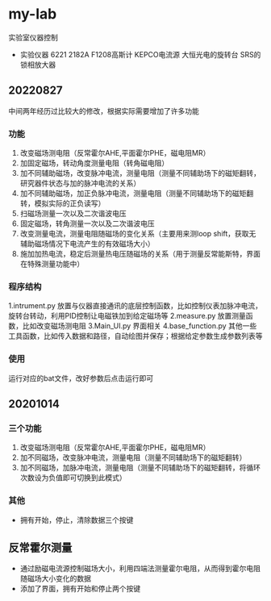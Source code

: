 # my-lab
实验室仪器控制
+ 实验仪器
6221 
2182A
F1208高斯计
KEPCO电流源
大恒光电的旋转台
SRS的锁相放大器
## 20220827
中间两年经历过比较大的修改，根据实际需要增加了许多功能

### 功能
1. 改变磁场测电阻（反常霍尔AHE,平面霍尔PHE，磁电阻MR）
2. 加固定磁场，转动角度测量电阻（转角磁电阻）
3. 加不同辅助磁场，改变脉冲电流，测量电阻（测量不同辅助场下的磁矩翻转，研究器件状态与加的脉冲电流的关系）
4. 加不同辅助磁场，加正负脉冲电流，测量电阻（测量不同辅助场下的磁矩翻转，模拟实际的正负读写）
5. 扫磁场测量一次以及二次谐波电压
6. 固定磁场，转角测量一次以及二次谐波电压
7. 改变测量电流，测量电阻随磁场的变化关系（主要用来测loop shift，获取无辅助磁场情况下电流产生的有效磁场大小）
8. 施加加热电流，稳定后测量热电压随磁场的关系（用于测量反常能斯特，界面在特殊测量功能中）

### 程序结构
1.intrument.py  放置与仪器直接通讯的底层控制函数，比如控制仪表加脉冲电流，旋转台转动，利用PID控制让电磁铁加到给定磁场等
2.measure.py  放置测量函数，比如改变磁场测电阻
3.Main_UI.py  界面相关
4.base_function.py 其他一些工具函数，比如传入数据和路径，自动绘图并保存；根据给定参数生成参数列表等

### 使用
运行对应的bat文件，改好参数后点击运行即可
## 20201014
### 三个功能
1. 改变磁场测电阻（反常霍尔AHE,平面霍尔PHE，磁电阻MR）
2. 加不同磁场，改变脉冲电流，测量电阻（测量不同辅助场下的磁矩翻转）
3. 加不同磁场，加脉冲电流，测量电阻（测量不同辅助场下的磁矩翻转，将循环次数设为负值即可切换到此模式）
### 其他
+ 拥有开始，停止，清除数据三个按键


## 反常霍尔测量
+ 通过励磁电流源控制磁场大小，利用四端法测量霍尔电阻，从而得到霍尔电阻随磁场大小变化的数据
+ 添加了界面，拥有开始和停止两个按键
